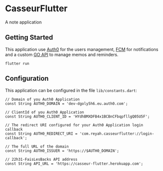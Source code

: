 # CasseurFlutter

A note application

## Getting Started

This application use [Auth0](https://auth0.com/) for the users management, [FCM](https://firebase.google.com/docs/cloud-messaging) for notifications and a custom [GO API](https://github.com/CedricThomas/22h31-FaisLesBacks) to manage memos and reminders.

```
flutter run
```

## Configuration

This application can be configured in the file `lib/constants.dart`:
```
// Domain of you Auth0 Application
const String AUTH0_DOMAIN = 'dev-dgoly5h6.eu.auth0.com';

// ClientId of you Auth0 Application
const String AUTH0_CLIENT_ID = 'HYdhBMXDFB4x1BCBnCFbqpfllgQ05U5F';

// The redirect URI configured for your Auth0 Application login callback
const String AUTH0_REDIRECT_URI = 'com.reyah.casseurflutter://login-callback';

// The full URL of the domain
const String AUTH0_ISSUER = 'https://$AUTH0_DOMAIN';

// 22h31-FaisLesBacks API address
const String API_URL = 'https://casseur-flutter.herokuapp.com';
```

